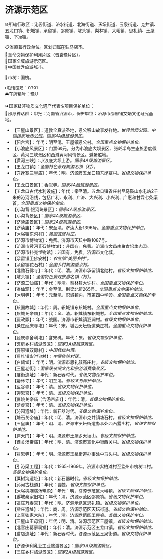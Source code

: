 # 济源示范区
🌐所辖行政区：沁园街道、济水街道、北海街道、天坛街道、玉泉街道、克井镇、五龙口镇、轵城镇、承留镇、邵原镇、坡头镇、梨林镇、大峪镇、思礼镇、王屋镇、下冶镇。  
  
📋省直辖行政单位。区划归属在驻马店市。  
🚩革命文物保护利用片区（晋冀豫片区）。  
🚩国家全域旅游示范区。  
🏅中国优秀旅游城市。  
  
🌳市树：国槐。  
  
📞电话区号：0391  
🚘车牌编号：豫U  
  
⏩国家级非物质文化遗产代表性项目保护单位：  
🔸邵原神话群：申报：河南省济源市，保护单位：济源市邵原镇女娲文化研究基地。  
  
* 【王屋山景区】：道教全真派圣地，愚公移山故事发祥地。*世界地质公园。中国国家地质公园。国家4A级旅游景区。*  
* 【阳台宫】：年代：明至清。王屋镇愚公村。*全国重点文物保护单位。*  
* 【小浪底风景区】：门票60元。分为小浪底大坝景区、张岭半岛生态旅游度假区、黄河三峡景区和西滩黄河风情景区。避暑胜地。  
* 【黄河三峡】：小浪底大坝上游。*国家4A级旅游景区。*  
* 【五龙口镇】：*全国特色景观旅游名镇（村）。*  
* 【东逯寨三皇庙】：年代：明。济源市五龙口镇东逯寨村。*省级文物保护单位。*
* 【五龙口景区】：香岩寺。*国家4A级旅游景区。*  
* 【五龙口古代水利设施】：年代：秦至清。五龙口镇省庄村至马鞍山水电站2千米的沁河沿线，包括广利、永利、广济、大兴利、小兴利、广惠和甘霖七条渠首。*全国重点文物保护单位。*  
* 【小沟背·银河峡景区】：*国家4A级旅游景区。*  
* 【小沟背景区】：*国家4A级旅游景区。*  
* 【济渎庙景区】：*国家2A级旅游景区。*  
* 【济渎庙】：年代：宋至清。济渎大街1396号。*全国重点文物保护单位。*  
* 【大峪镇东沟村】：*美丽宜居村庄。*  
* 【济源市博物馆】：免费。济源市天坛中路1087号。  
* 【济源市黄河奇石博物馆】：非国有，免费。济源市文昌南路古轵生态园。  
* 【济源市扑克博物馆】：非国有，免费。济源市文化城。  
* 【承留镇卫佛安村】：*农业部“美丽乡村”。*  
* 【承留镇花石村】：*全国乡村旅游重点村。*  
* 【北勋石佛寺】：年代：明、清。济源市承留镇北勋村。*省级文物保护单位。*
* 【坡头镇】：*全国特色景观旅游名镇（村）。*  
* 【济源二仙庙】：年代：明清。梨林镇大许村。*全国重点文物保护单位。*  
* 【奉仙观】：年代：金至清。荆梁北街265号。*全国重点文物保护单位。*  
* 【大明寺】：年代：元至清。职城镇内，市第四中学旁。*全国重点文物保护单位。*  
* 【轵国故城】：年代：周。轵城镇东轵城村。*全国重点文物保护单位。*  
* 【轵城关帝庙】：年代：金、清。轵城镇东轵城村。*全国重点文物保护单位。*  
* 【聂政冢】：年代：战国。济源市轵城镇泗涧村。*省级文物保护单位。*
* 【柴庄延庆寺塔】：年代：宋。城西天坛街道柴庄村。*全国重点文物保护单位。*  
* 【延庆寺舍利塔】：含宋碑。年代：宋。*省级文物保护单位。* 
* 【双房乡村旅游景区】：*国家3A级旅游景区。*  
* 【邵原镇双房村】：*中国传统村落。*  
* 【思礼镇水洪池村】：*中国传统村落。*  
* 【白鹤堂】：年代：明。济源市思礼镇高庄村。*省级文物保护单位。*
* 【王屋老街】：*国家级夜间文化和旅游消费集聚区。*  
* 【庙街遗址】：年代：新石器时代。*省级文物保护单位。* 
* 【静林寺】：年代：明至清。*省级文物保护单位。* 
* 【盘谷寺】：年代：清。*省级文物保护单位。* 
* 【迎恩宫】：年代：清。*省级文物保护单位。* 
* 【南姚关帝庙（含汤帝庙）】：年代：清。*省级文物保护单位。* 
* 【清虚宫】：年代：清。*省级文物保护单位。* 
* 【沁园遗址】：年代：新石器时代。*省级文物保护单位。* 
* 【塘石关帝庙】：年代：明、清。济源市克井镇塘石村。*省级文物保护单位。*
* 【玉皇庙】：年代：明、清。济源市天坛街道办事处西石露头村。*省级文物保护单位。*
* 【南天门】：年代：明。济源市王屋乡天坛山。*省级文物保护单位。*
* 【西关汤帝庙】：年代：明、清。济源市宣化中街西关村。*省级文物保护单位。*
* 【报恩寺】：年代：明。济源市玉泉街道办事处中马头村。*省级文物保护单位。*
* 【引沁渠工程】：年代：1965-1969年。济源市紫柏滩村至孟州市槐树口村。*省级文物保护单位。*
* 【栗树沟遗址】：年代：新石器时代。*省级文物保护单位。* 
* 【沁河古栈道】：年代：曹魏。*省级文物保护单位。*   
* 【大峪槐姻庙汤帝殿】：年代：明。济源示范区大峪镇。*省级文物保护单位。* 
* 【郝坡秦家旧宅】：年代：清。济源示范区邵原镇。*省级文物保护单位。* 
* 【高庄万寿宫】：年代：明。济源示范区思礼镇。*省级文物保护单位。* 
* 【柴庄遗址】：年代：商、周。济源示范区天坛街道。*省级文物保护单位。* 
* 【上官张家大院】：年代：清。济源示范区王屋镇。*省级文物保护单位。* 
* 【王屋山王母洞】：年代：明、清。济源示范区王屋镇。*省级文物保护单位。* 
* 【北官庄葛家祠堂】：年代：清。济源示范区五龙口镇。*省级文物保护单位。* 
* 【苗店遗址】：年代：新石器时代。济源示范区玉泉街道。*省级文物保护单位。*   
* 【济源伊利乳业工业旅游景区】：*国家3A级旅游景区。*    
* 【王庄乡村旅游景区】：*国家2A级旅游景区。*  